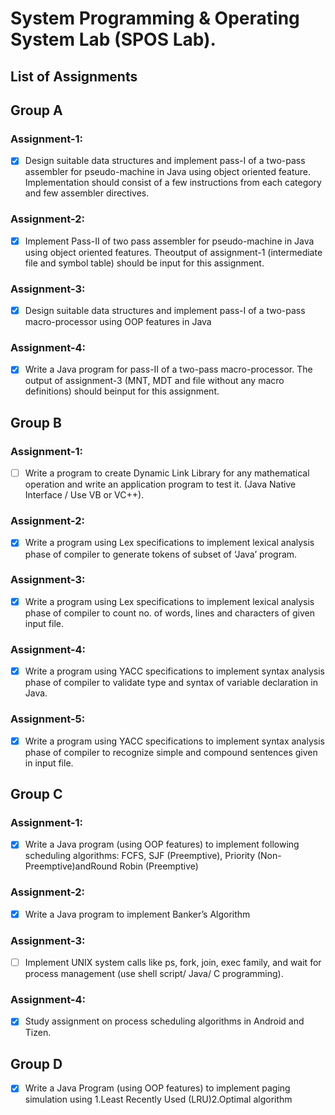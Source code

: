# System Programming & Operating System Lab (SPOS Lab).

## List of Assignments

## Group A

### Assignment-1:
- [x] Design  suitable  data  structures  and  implement  pass-I  of  a  two-pass  assembler  for  pseudo-machine  in  Java  using  object  oriented  feature.  Implementation  should  consist  of  a  few instructions from each category and few assembler directives.

### Assignment-2: 
- [x] Implement  Pass-II  of  two  pass  assembler  for  pseudo-machine  in  Java  using  object  oriented features.  Theoutput  of  assignment-1  (intermediate  file   and  symbol   table)  should  be  input for this assignment.

### Assignment-3: 
- [x] Design suitable  data  structures  and  implement  pass-I  of  a  two-pass  macro-processor  using OOP features in Java

### Assignment-4: 
- [x] Write a Java program for pass-II of a two-pass macro-processor. The output of assignment-3 (MNT, MDT and file without any macro definitions) should beinput for this assignment.


## Group B

### Assignment-1: 
- [ ] Write  a  program  to  create  Dynamic  Link  Library  for  any  mathematical  operation  and  write an application program to test it. (Java Native Interface / Use VB or VC++).

### Assignment-2: 
- [x] Write a program using Lex specifications to implement lexical analysis phase of compiler to generate tokens of subset of ‘Java’ program.

### Assignment-3: 
- [x] Write a program using Lex specifications to implement lexical analysis phase of compiler to count no. of words, lines and characters of given input file.

### Assignment-4: 
- [x] Write a program using YACC specifications to implement syntax analysis phase of compiler to validate type and syntax of variable declaration in Java.

### Assignment-5: 
- [x] Write a program using YACC specifications to implement syntax analysis phase of compiler to recognize simple and compound sentences given in input file.


## Group C

### Assignment-1: 
- [x] Write a Java program (using OOP features)  to implement following scheduling algorithms: FCFS, SJF (Preemptive), Priority (Non-Preemptive)andRound Robin (Preemptive)

### Assignment-2: 
- [x] Write a Java program to implement Banker’s Algorithm

### Assignment-3: 
- [ ] Implement  UNIX  system  calls  like  ps,  fork,  join,  exec  family,  and  wait  for  process management (use shell script/ Java/ C programming).

### Assignment-4: 
- [x] Study assignment on process scheduling algorithms in Android and Tizen.

## Group D

- [x] Write a Java Program (using OOP features) to implement   paging simulation using 1.Least Recently Used (LRU)2.Optimal algorithm